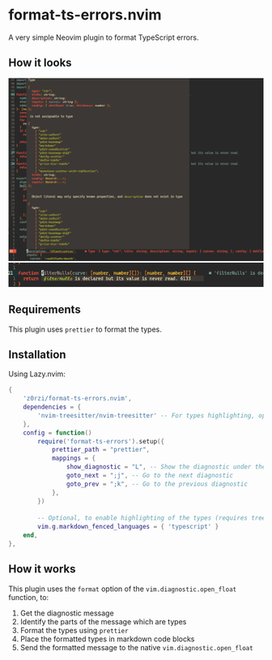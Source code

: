 # format-ts-errors.nvim

A very simple Neovim plugin to format TypeScript errors.

## How it looks

![big](./imgs/diagnostic_1.png)
![small](./imgs/diagnostic_2.png)

## Requirements

This plugin uses `prettier` to format the types.

## Installation

Using Lazy.nvim:
```lua
{
    'z0rzi/format-ts-errors.nvim',
    dependencies = {
        'nvim-treesitter/nvim-treesitter' -- For types highlighting, optional
    },
    config = function()
        require('format-ts-errors').setup({
            prettier_path = "prettier",
            mappings = {
                show_diagnostic = "L", -- Show the diagnostic under the cursor
                goto_next = ";j", -- Go to the next diagnostic
                goto_prev = ";k", -- Go to the previous diagnostic
            },
        })

        -- Optional, to enable highlighting of the types (requires treesitter)
        vim.g.markdown_fenced_languages = { 'typescript' }
    end,
},
```


## How it works

This plugin uses the `format` option of the `vim.diagnostic.open_float` function, to:

1. Get the diagnostic message
2. Identify the parts of the message which are types
3. Format the types using `prettier`
4. Place the formatted types in markdown code blocks
5. Send the formatted message to the native `vim.diagnostic.open_float`
